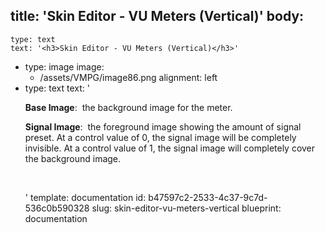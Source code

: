 title: 'Skin Editor - VU Meters (Vertical)'
body:
  -
    type: text
    text: '<h3>Skin Editor - VU Meters (Vertical)</h3>'
  -
    type: image
    image:
      - /assets/VMPG/image86.png
    alignment: left
  -
    type: text
    text: '<p><strong>Base Image</strong>: &nbsp;the background image for the meter.<br></p><p><strong>Signal Image</strong>: &nbsp;the foreground image showing the amount of signal preset. At a control value of 0, the signal image will be completely invisible. At a control value of 1, the signal image will completely cover the background image.<br></p><p><br></p>'
template: documentation
id: b47597c2-2533-4c37-9c7d-536c0b590328
slug: skin-editor-vu-meters-vertical
blueprint: documentation
